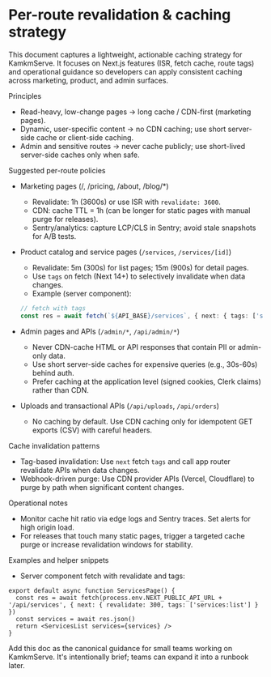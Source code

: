 # Per-route revalidation & caching strategy

This document captures a lightweight, actionable caching strategy for KamkmServe. It focuses on Next.js features (ISR, fetch cache, route tags) and operational guidance so developers can apply consistent caching across marketing, product, and admin surfaces.

Principles
- Read-heavy, low-change pages -> long cache / CDN-first (marketing pages).
- Dynamic, user-specific content -> no CDN caching; use short server-side cache or client-side caching.
- Admin and sensitive routes -> never cache publicly; use short-lived server-side caches only when safe.

Suggested per-route policies

- Marketing pages (/, /pricing, /about, /blog/*)
  - Revalidate: 1h (3600s) or use ISR with `revalidate: 3600`.
  - CDN: cache TTL = 1h (can be longer for static pages with manual purge for releases).
  - Sentry/analytics: capture LCP/CLS in Sentry; avoid stale snapshots for A/B tests.

- Product catalog and service pages (`/services`, `/services/[id]`)
  - Revalidate: 5m (300s) for list pages; 15m (900s) for detail pages.
  - Use `tags` on fetch (Next 14+) to selectively invalidate when data changes.
  - Example (server component):

  ```ts
  // fetch with tags
  const res = await fetch(`${API_BASE}/services`, { next: { tags: ['services:list'], revalidate: 300 } })
  ```

- Admin pages and APIs (`/admin/*`, `/api/admin/*`)
  - Never CDN-cache HTML or API responses that contain PII or admin-only data.
  - Use short server-side caches for expensive queries (e.g., 30s-60s) behind auth.
  - Prefer caching at the application level (signed cookies, Clerk claims) rather than CDN.

- Uploads and transactional APIs (`/api/uploads`, `/api/orders`)
  - No caching by default. Use CDN caching only for idempotent GET exports (CSV) with careful headers.

Cache invalidation patterns
- Tag-based invalidation: Use `next` fetch `tags` and call app router revalidate APIs when data changes.
- Webhook-driven purge: Use CDN provider APIs (Vercel, Cloudflare) to purge by path when significant content changes.

Operational notes
- Monitor cache hit ratio via edge logs and Sentry traces. Set alerts for high origin load.
- For releases that touch many static pages, trigger a targeted cache purge or increase revalidation windows for stability.

Examples and helper snippets
- Server component fetch with revalidate and tags:

```tsx
export default async function ServicesPage() {
  const res = await fetch(process.env.NEXT_PUBLIC_API_URL + '/api/services', { next: { revalidate: 300, tags: ['services:list'] } })
  const services = await res.json()
  return <ServicesList services={services} />
}
```

Add this doc as the canonical guidance for small teams working on KamkmServe. It's intentionally brief; teams can expand it into a runbook later.
